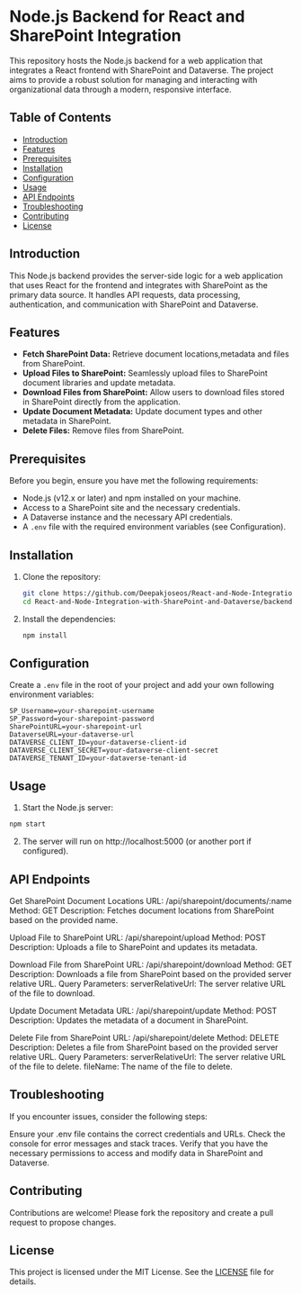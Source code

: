 # Node.js Backend for React and SharePoint Integration

This repository hosts the Node.js backend for a web application that integrates a React frontend with SharePoint and Dataverse. The project aims to provide a robust solution for managing and interacting with organizational data through a modern, responsive interface.

## Table of Contents

- [Introduction](#introduction)
- [Features](#features)
- [Prerequisites](#prerequisites)
- [Installation](#installation)
- [Configuration](#configuration)
- [Usage](#usage)
- [API Endpoints](#api-endpoints)
- [Troubleshooting](#troubleshooting)
- [Contributing](#contributing)
- [License](#license)

## Introduction

This Node.js backend provides the server-side logic for a web application that uses React for the frontend and integrates with SharePoint as the primary data source. It handles API requests, data processing, authentication, and communication with SharePoint and Dataverse.

## Features

- **Fetch SharePoint Data:** Retrieve document locations,metadata and files from SharePoint.
- **Upload Files to SharePoint:** Seamlessly upload files to SharePoint document libraries and update metadata.
- **Download Files from SharePoint:** Allow users to download files stored in SharePoint directly from the application.
- **Update Document Metadata:** Update document types and other metadata in SharePoint.
- **Delete Files:** Remove files from SharePoint.

## Prerequisites

Before you begin, ensure you have met the following requirements:
- Node.js (v12.x or later) and npm installed on your machine.
- Access to a SharePoint site and the necessary credentials.
- A Dataverse instance and the necessary API credentials.
- A `.env` file with the required environment variables (see Configuration).

## Installation

1. Clone the repository:
    ```bash
    git clone https://github.com/Deepakjoseos/React-and-Node-Integration-with-SharePoint-and-Dataverse.git
    cd React-and-Node-Integration-with-SharePoint-and-Dataverse/backend
    ```

2. Install the dependencies:
    ```bash
    npm install
    ```

## Configuration

Create a `.env` file in the root of your project and add your own following environment variables:

```plaintext
SP_Username=your-sharepoint-username
SP_Password=your-sharepoint-password
SharePointURL=your-sharepoint-url
DataverseURL=your-dataverse-url
DATAVERSE_CLIENT_ID=your-dataverse-client-id
DATAVERSE_CLIENT_SECRET=your-dataverse-client-secret
DATAVERSE_TENANT_ID=your-dataverse-tenant-id
```

## Usage

1. Start the Node.js server:
```bash
npm start
```
2. The server will run on http://localhost:5000 (or another port if configured).

## API Endpoints

Get SharePoint Document Locations
URL: /api/sharepoint/documents/:name
Method: GET
Description: Fetches document locations from SharePoint based on the provided name.

Upload File to SharePoint
URL: /api/sharepoint/upload
Method: POST
Description: Uploads a file to SharePoint and updates its metadata.

Download File from SharePoint
URL: /api/sharepoint/download
Method: GET
Description: Downloads a file from SharePoint based on the provided server relative URL.
Query Parameters: serverRelativeUrl: The server relative URL of the file to download.


Update Document Metadata
URL: /api/sharepoint/update
Method: POST
Description: Updates the metadata of a document in SharePoint.

Delete File from SharePoint
URL: /api/sharepoint/delete
Method: DELETE
Description: Deletes a file from SharePoint based on the provided server relative URL.
Query Parameters:
serverRelativeUrl: The server relative URL of the file to delete.
fileName: The name of the file to delete.

## Troubleshooting

If you encounter issues, consider the following steps:

Ensure your .env file contains the correct credentials and URLs.
Check the console for error messages and stack traces.
Verify that you have the necessary permissions to access and modify data in SharePoint and Dataverse.

## Contributing

Contributions are welcome! Please fork the repository and create a pull request to propose changes.

## License
This project is licensed under the MIT License. See the [LICENSE](LICENSE) file for details.


